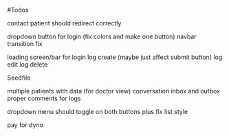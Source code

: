 #Todos

contact patient should redirect correctly

dropdown button for login (fix colors and make one button)
navbar transition fix

loading screen/bar for
login
log create (maybe just affect submit button)
log edit
log delete


Seedfile

multiple patients with data (for doctor view)
conversation inbox and outbox
proper comments for logs

dropdown menu should toggle on both buttons plus fix list style

pay for dyno
